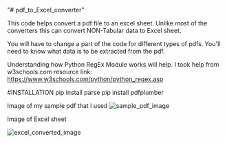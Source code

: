 "# pdf_to_Excel_converter" 

This code helps convert a pdf file to an excel sheet.
Unlike most of the converters this can convert NON-Tabular data to Excel sheet.

You will have to change a part of the code for different types of pdfs. 
You'll need to know what data is to be extracted from the pdf.

Understanding how Python RegEx Module works will help.
I took help from w3schools.com
resource link: https://www.w3schools.com/python/python_regex.asp

#INSTALLATION 
pip install parse 
pip install pdfplumber

Image of my sample pdf that I used
![sample_pdf_image](https://user-images.githubusercontent.com/68302187/146412556-8024b243-7452-45a2-b2f0-1a4485bccb45.png)


Image of Excel sheet


![excel_converted_image](https://user-images.githubusercontent.com/68302187/146412574-5a2e2413-1289-4fe3-bdd8-faf64dd5b89f.png)
